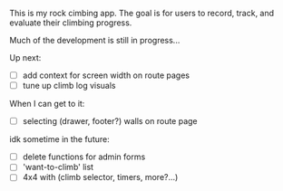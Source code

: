 This is my rock cimbing app.
The goal is for users to record, track, and evaluate their climbing progress.

Much of the development is still in progress...

Up next:

- [ ] add context for screen width on route pages
- [ ] tune up climb log visuals

When I can get to it:

- [ ] selecting (drawer, footer?) walls on route page

idk sometime in the future:

- [ ] delete functions for admin forms
- [ ] 'want-to-climb' list
- [ ] 4x4 with (climb selector, timers, more?...)
